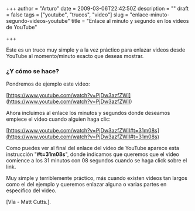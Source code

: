 +++
author = "Arturo"
date = 2009-03-06T22:42:50Z
description = ""
draft = false
tags = ["youtube", "trucos", "video"]
slug = "enlace-minuto-segundo-videos-youtube"
title = "Enlace al minuto y segundo en los videos de YouTube"

+++

 Este es un truco muy simple y a la vez práctico para enlazar videos desde YouTube al momento/minuto exacto que deseas mostrar.

### ¿Y cómo se hace?

Pondremos de ejemplo este video:

[https://www.youtube.com/watch?v=PjDw3azfZWI] (https://www.youtube.com/watch?v=PjDw3azfZWII)

Ahora incluimos al enlace los minutos y segundos donde deseamos empiece el video cuando alguien haga clic:

[https://www.youtube.com/watch?v=PjDw3azfZWII#t=31m08s](https://www.youtube.com/watch?v=PjDw3azfZWII#t=31m08s)

Como puedes ver al final del enlace del video de YouTube aparece esta instrucción "**#t=31m08s**", donde indicamos que queremos que el video comience a los 31 minutos con 08 segundos cuando se haga click sobre el link.

Muy simple y terriblemente práctico, más cuando existen videos tan largos como el del ejemplo y queremos enlazar alguna o varias partes en específico del video.

[Vía - Matt Cutts.].
